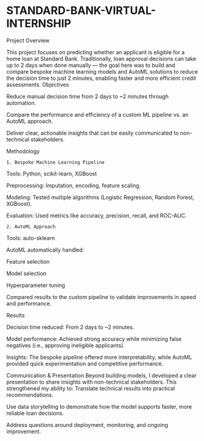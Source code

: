 # STANDARD-BANK-VIRTUAL-INTERNSHIP


 Project Overview
 
This project focuses on predicting whether an applicant is eligible for a home loan at Standard Bank. Traditionally, loan approval decisions can take up to 2 days when done manually — the goal here was to build and compare bespoke machine learning models and AutoML solutions to reduce the decision time to just 2 minutes, enabling faster and more efficient credit assessments.
 Objectives
 
Reduce manual decision time from 2 days to ~2 minutes through automation.


Compare the performance and efficiency of a custom ML pipeline vs. an AutoML approach.


Deliver clear, actionable insights that can be easily communicated to non-technical stakeholders.


 Methodology
 
    1. Bespoke Machine Learning Pipeline
Tools: Python, scikit-learn, XGBoost


Preprocessing: Imputation, encoding, feature scaling.


Modeling: Tested multiple algorithms (Logistic Regression, Random Forest, XGBoost).


Evaluation: Used metrics like accuracy, precision, recall, and ROC-AUC.


    2. AutoML Approach
Tools: auto-sklearn


AutoML automatically handled:


Feature selection


Model selection


Hyperparameter tuning


Compared results to the custom pipeline to validate improvements in speed and performance.



 Results
 
Decision time reduced: From 2 days to ~2 minutes.


Model performance: Achieved strong accuracy while minimizing false negatives (i.e., approving ineligible applicants).


Insights: The bespoke pipeline offered more interpretability, while AutoML provided quick experimentation and competitive performance.



 Communication & Presentation
Beyond building models, I developed a clear presentation to share insights with non-technical stakeholders. This strengthened my ability to:
Translate technical results into practical recommendations.


Use data storytelling to demonstrate how the model supports faster, more reliable loan decisions.


Address questions around deployment, monitoring, and ongoing improvement.



